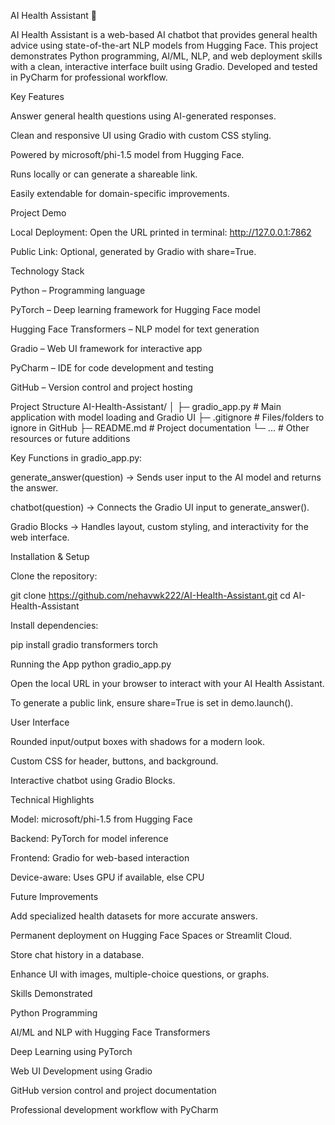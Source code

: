 AI Health Assistant 🏥

AI Health Assistant is a web-based AI chatbot that provides general health advice using state-of-the-art NLP models from Hugging Face. This project demonstrates Python programming, AI/ML, NLP, and web deployment skills with a clean, interactive interface built using Gradio. Developed and tested in PyCharm for professional workflow.

Key Features

Answer general health questions using AI-generated responses.

Clean and responsive UI using Gradio with custom CSS styling.

Powered by microsoft/phi-1.5 model from Hugging Face.

Runs locally or can generate a shareable link.

Easily extendable for domain-specific improvements.

Project Demo

Local Deployment: Open the URL printed in terminal:
http://127.0.0.1:7862

Public Link: Optional, generated by Gradio with share=True.

Technology Stack

Python – Programming language

PyTorch – Deep learning framework for Hugging Face model

Hugging Face Transformers – NLP model for text generation

Gradio – Web UI framework for interactive app

PyCharm – IDE for code development and testing

GitHub – Version control and project hosting

Project Structure
AI-Health-Assistant/
│
├─ gradio_app.py        # Main application with model loading and Gradio UI
├─ .gitignore           # Files/folders to ignore in GitHub
├─ README.md            # Project documentation
└─ ...                  # Other resources or future additions


Key Functions in gradio_app.py:

generate_answer(question) → Sends user input to the AI model and returns the answer.

chatbot(question) → Connects the Gradio UI input to generate_answer().

Gradio Blocks → Handles layout, custom styling, and interactivity for the web interface.

Installation & Setup

Clone the repository:

git clone https://github.com/nehavwk222/AI-Health-Assistant.git
cd AI-Health-Assistant


Install dependencies:

pip install gradio transformers torch

Running the App
python gradio_app.py


Open the local URL in your browser to interact with your AI Health Assistant.

To generate a public link, ensure share=True is set in demo.launch().

User Interface

Rounded input/output boxes with shadows for a modern look.

Custom CSS for header, buttons, and background.

Interactive chatbot using Gradio Blocks.

Technical Highlights

Model: microsoft/phi-1.5 from Hugging Face

Backend: PyTorch for model inference

Frontend: Gradio for web-based interaction

Device-aware: Uses GPU if available, else CPU

Future Improvements

Add specialized health datasets for more accurate answers.

Permanent deployment on Hugging Face Spaces or Streamlit Cloud.

Store chat history in a database.

Enhance UI with images, multiple-choice questions, or graphs.

Skills Demonstrated

Python Programming

AI/ML and NLP with Hugging Face Transformers

Deep Learning using PyTorch

Web UI Development using Gradio

GitHub version control and project documentation

Professional development workflow with PyCharm
